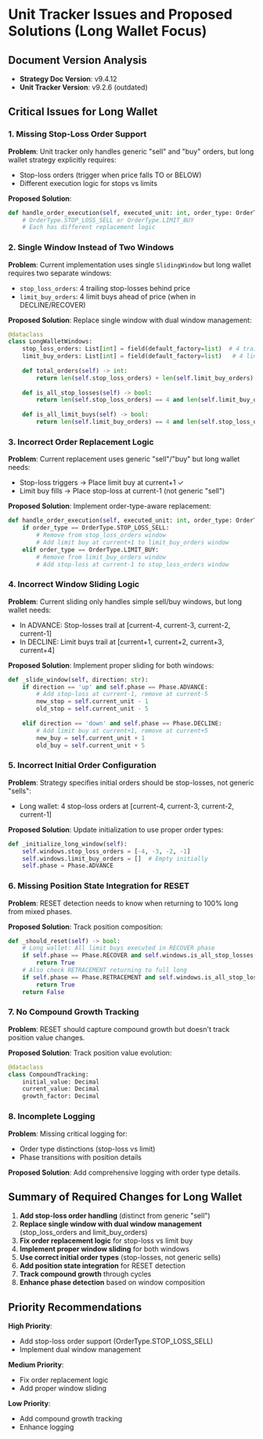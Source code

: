 # Unit Tracker Issues and Proposed Solutions (Long Wallet Focus)

## Document Version Analysis
- **Strategy Doc Version**: v9.4.12
- **Unit Tracker Version**: v9.2.6 (outdated)

## Critical Issues for Long Wallet

### 1. Missing Stop-Loss Order Support
**Problem**: Unit tracker only handles generic "sell" and "buy" orders, but long wallet strategy explicitly requires:
- Stop-loss orders (trigger when price falls TO or BELOW)
- Different execution logic for stops vs limits

**Proposed Solution**:
```python
def handle_order_execution(self, executed_unit: int, order_type: OrderType):
    # OrderType.STOP_LOSS_SELL or OrderType.LIMIT_BUY
    # Each has different replacement logic
```

### 2. Single Window Instead of Two Windows
**Problem**: Current implementation uses single `SlidingWindow` but long wallet requires two separate windows:
- `stop_loss_orders`: 4 trailing stop-losses behind price
- `limit_buy_orders`: 4 limit buys ahead of price (when in DECLINE/RECOVER)

**Proposed Solution**: Replace single window with dual window management:
```python
@dataclass
class LongWalletWindows:
    stop_loss_orders: List[int] = field(default_factory=list)  # 4 trailing stop-losses
    limit_buy_orders: List[int] = field(default_factory=list)   # 4 limit buys ahead of price
    
    def total_orders(self) -> int:
        return len(self.stop_loss_orders) + len(self.limit_buy_orders)
    
    def is_all_stop_losses(self) -> bool:
        return len(self.stop_loss_orders) == 4 and len(self.limit_buy_orders) == 0
    
    def is_all_limit_buys(self) -> bool:
        return len(self.limit_buy_orders) == 4 and len(self.stop_loss_orders) == 0
```

### 3. Incorrect Order Replacement Logic
**Problem**: Current replacement uses generic "sell"/"buy" but long wallet needs:
- Stop-loss triggers → Place limit buy at current+1 ✓
- Limit buy fills → Place stop-loss at current-1 (not generic "sell")

**Proposed Solution**: Implement order-type-aware replacement:
```python
def handle_order_execution(self, executed_unit: int, order_type: OrderType):
    if order_type == OrderType.STOP_LOSS_SELL:
        # Remove from stop_loss_orders window
        # Add limit buy at current+1 to limit_buy_orders window
    elif order_type == OrderType.LIMIT_BUY:
        # Remove from limit_buy_orders window
        # Add stop-loss at current-1 to stop_loss_orders window
```

### 4. Incorrect Window Sliding Logic
**Problem**: Current sliding only handles simple sell/buy windows, but long wallet needs:
- In ADVANCE: Stop-losses trail at [current-4, current-3, current-2, current-1]
- In DECLINE: Limit buys trail at [current+1, current+2, current+3, current+4]

**Proposed Solution**: Implement proper sliding for both windows:
```python
def _slide_window(self, direction: str):
    if direction == 'up' and self.phase == Phase.ADVANCE:
        # Add stop-loss at current-1, remove at current-5
        new_stop = self.current_unit - 1
        old_stop = self.current_unit - 5
        
    elif direction == 'down' and self.phase == Phase.DECLINE:
        # Add limit buy at current+1, remove at current+5
        new_buy = self.current_unit + 1
        old_buy = self.current_unit + 5
```

### 5. Incorrect Initial Order Configuration
**Problem**: Strategy specifies initial orders should be stop-losses, not generic "sells":
- Long wallet: 4 stop-loss orders at [current-4, current-3, current-2, current-1]

**Proposed Solution**: Update initialization to use proper order types:
```python
def _initialize_long_window(self):
    self.windows.stop_loss_orders = [-4, -3, -2, -1]
    self.windows.limit_buy_orders = []  # Empty initially
    self.phase = Phase.ADVANCE
```

### 6. Missing Position State Integration for RESET
**Problem**: RESET detection needs to know when returning to 100% long from mixed phases.

**Proposed Solution**: Track position composition:
```python
def _should_reset(self) -> bool:
    # Long wallet: All limit buys executed in RECOVER phase
    if self.phase == Phase.RECOVER and self.windows.is_all_stop_losses():
        return True
    # Also check RETRACEMENT returning to full long
    if self.phase == Phase.RETRACEMENT and self.windows.is_all_stop_losses():
        return True
    return False
```

### 7. No Compound Growth Tracking
**Problem**: RESET should capture compound growth but doesn't track position value changes.

**Proposed Solution**: Track position value evolution:
```python
@dataclass
class CompoundTracking:
    initial_value: Decimal
    current_value: Decimal
    growth_factor: Decimal
```

### 8. Incomplete Logging
**Problem**: Missing critical logging for:
- Order type distinctions (stop-loss vs limit)
- Phase transitions with position details

**Proposed Solution**: Add comprehensive logging with order type details.

## Summary of Required Changes for Long Wallet

1. **Add stop-loss order handling** (distinct from generic "sell")
2. **Replace single window with dual window management** (stop_loss_orders and limit_buy_orders)
3. **Fix order replacement logic** for stop-loss vs limit buy
4. **Implement proper window sliding** for both windows
5. **Use correct initial order types** (stop-losses, not generic sells)
6. **Add position state integration** for RESET detection
7. **Track compound growth** through cycles
8. **Enhance phase detection** based on window composition

## Priority Recommendations

**High Priority**:
- Add stop-loss order support (OrderType.STOP_LOSS_SELL)
- Implement dual window management

**Medium Priority**:
- Fix order replacement logic
- Add proper window sliding

**Low Priority**:
- Add compound growth tracking
- Enhance logging